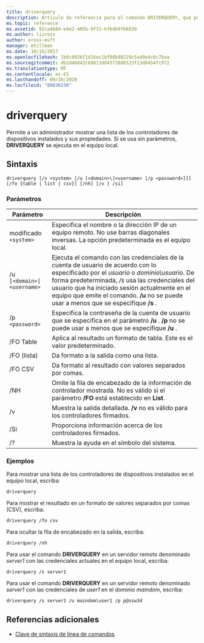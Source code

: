 ```yaml
---
title: driverquery
description: Artículo de referencia para el comando DRIVERQUERY, que permite a un administrador mostrar una lista de los controladores de dispositivos instalados y sus propiedades.
ms.topic: reference
ms.assetid: 92ca4b84-e4e2-405b-9f31-bf6db9f66839
ms.author: lizross
author: eross-msft
manager: mtillman
ms.date: 10/16/2017
ms.openlocfilehash: 1b8c0926f1d16ec1bf08b98229c5a40e4c0c7baa
ms.sourcegitcommit: db2d46842c68813d043738d6523f13d8454fc972
ms.translationtype: MT
ms.contentlocale: es-ES
ms.lasthandoff: 09/10/2020
ms.locfileid: "89636230"
---
```

# <a name="driverquery"></a>driverquery

Permite a un administrador mostrar una lista de los controladores de dispositivos instalados y sus propiedades. Si se usa sin parámetros, **DRIVERQUERY** se ejecuta en el equipo local.

## <a name="syntax"></a>Sintaxis

```
driverquery [/s <system> [/u [<domain>\]<username> [/p <password>]]] [/fo {table | list | csv}] [/nh] [/v | /si]
```

### <a name="parameters"></a>Parámetros

| Parámetro | Descripción |
| --------- |------------ |
| modificado `<system>` | Especifica el nombre o la dirección IP de un equipo remoto. No use barras diagonales inversas. La opción predeterminada es el equipo local. |
| /u `[<domain>]<username>` | Ejecuta el comando con las credenciales de la cuenta de usuario de acuerdo con lo especificado por el *usuario* o *dominio\usuario*. De forma predeterminada, */s* usa las credenciales del usuario que ha iniciado sesión actualmente en el equipo que emite el comando. **/u** no se puede usar a menos que se especifique **/s** . |
| /p `<password>` | Especifica la contraseña de la cuenta de usuario que se especifica en el parámetro **/u** . **/p** no se puede usar a menos que se especifique **/u** . |
| /FO Table | Aplica al resultado un formato de tabla. Este es el valor predeterminado. |
| /FO (lista) | Da formato a la salida como una lista. |
| /FO CSV | Da formato al resultado con valores separados por comas. |
| /NH | Omite la fila de encabezado de la información de controlador mostrada. No es válido si el parámetro **/FO** está establecido en **List**. |
| /v | Muestra la salida detallada. **/v** no es válido para los controladores firmados. |
| /Si | Proporciona información acerca de los controladores firmados. |
| /? | Muestra la ayuda en el símbolo del sistema. |

### <a name="examples"></a>Ejemplos

Para mostrar una lista de los controladores de dispositivos instalados en el equipo local, escriba:

```
driverquery
```

Para mostrar el resultado en un formato de valores separados por comas (CSV), escriba:

```
driverquery /fo csv
```

Para ocultar la fila de encabezado en la salida, escriba:

```
driverquery /nh
```

Para usar el comando **DRIVERQUERY** en un servidor remoto denominado *server1* con las credenciales actuales en el equipo local, escriba:

```
driverquery /s server1
```

Para usar el comando **DRIVERQUERY** en un servidor remoto denominado *server1* con las credenciales de *user1* en el dominio *maindom*, escriba:

```
driverquery /s server1 /u maindom\user1 /p p@ssw3d
```

## <a name="additional-references"></a>Referencias adicionales

- [Clave de sintaxis de línea de comandos](command-line-syntax-key.md)